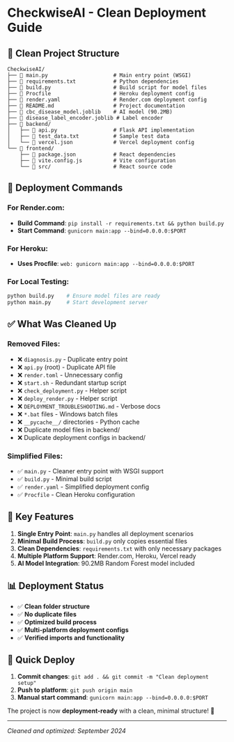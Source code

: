 # CheckwiseAI - Clean Deployment Guide

## 📁 Clean Project Structure

```
CheckwiseAI/
├── 📄 main.py                     # Main entry point (WSGI)
├── 📄 requirements.txt            # Python dependencies
├── 📄 build.py                    # Build script for model files
├── 📄 Procfile                    # Heroku deployment config
├── 📄 render.yaml                 # Render.com deployment config
├── 📄 README.md                   # Project documentation
├── 🧠 cbc_disease_model.joblib    # AI model (90.2MB)
├── 🔧 disease_label_encoder.joblib # Label encoder
├── 📂 backend/
│   ├── 📄 api.py                  # Flask API implementation
│   ├── 📄 test_data.txt           # Sample test data
│   └── 📄 vercel.json             # Vercel deployment config
└── 📂 frontend/
    ├── 📄 package.json            # React dependencies
    ├── 📄 vite.config.js          # Vite configuration
    └── 📂 src/                    # React source code
```

## 🚀 Deployment Commands

### For Render.com:
- **Build Command**: `pip install -r requirements.txt && python build.py`
- **Start Command**: `gunicorn main:app --bind=0.0.0.0:$PORT`

### For Heroku:
- **Uses Procfile**: `web: gunicorn main:app --bind=0.0.0.0:$PORT`

### For Local Testing:
```bash
python build.py    # Ensure model files are ready
python main.py     # Start development server
```

## ✅ What Was Cleaned Up

### Removed Files:
- ❌ `diagnosis.py` - Duplicate entry point
- ❌ `api.py` (root) - Duplicate API file  
- ❌ `render.toml` - Unnecessary config
- ❌ `start.sh` - Redundant startup script
- ❌ `check_deployment.py` - Helper script
- ❌ `deploy_render.py` - Helper script
- ❌ `DEPLOYMENT_TROUBLESHOOTING.md` - Verbose docs
- ❌ `*.bat` files - Windows batch files
- ❌ `__pycache__/` directories - Python cache
- ❌ Duplicate model files in backend/
- ❌ Duplicate deployment configs in backend/

### Simplified Files:
- ✅ `main.py` - Cleaner entry point with WSGI support
- ✅ `build.py` - Minimal build script  
- ✅ `render.yaml` - Simplified deployment config
- ✅ `Procfile` - Clean Heroku configuration

## 🔧 Key Features

1. **Single Entry Point**: `main.py` handles all deployment scenarios
2. **Minimal Build Process**: `build.py` only copies essential files
3. **Clean Dependencies**: `requirements.txt` with only necessary packages
4. **Multiple Platform Support**: Render.com, Heroku, Vercel ready
5. **AI Model Integration**: 90.2MB Random Forest model included

## 📊 Deployment Status

- ✅ **Clean folder structure**
- ✅ **No duplicate files**  
- ✅ **Optimized build process**
- ✅ **Multi-platform deployment configs**
- ✅ **Verified imports and functionality**

## 🎯 Quick Deploy

1. **Commit changes**: `git add . && git commit -m "Clean deployment setup"`
2. **Push to platform**: `git push origin main`
3. **Manual start command**: `gunicorn main:app --bind=0.0.0.0:$PORT`

The project is now **deployment-ready** with a clean, minimal structure! 🚀

---
*Cleaned and optimized: September 2024*